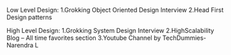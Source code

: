 Low Level Design:
 1.Grokking Object Oriented Design Interview
 2.Head First Design patterns

High Level Design:
 1.Grokking System Design Interview
 2.HighScalability Blog – All time favorites section
 3.Youtube Channel by TechDummies-Narendra L
